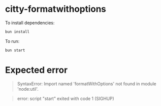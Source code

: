 # citty-formatwithoptions

To install dependencies:

```bash
bun install
```

To run:

```bash
bun start
```

# Expected error

> SyntaxError: Import named 'formatWithOptions' not found in module 'node:util'.

> error: script "start" exited with code 1 (SIGHUP)

